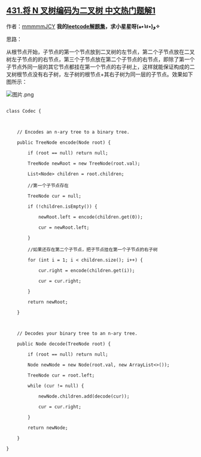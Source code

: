 ## [431.将 N 叉树编码为二叉树 中文热门题解1](https://leetcode.cn/problems/encode-n-ary-tree-to-binary-tree/solutions/100000/java-di-gui-by-zxy0917-15)

作者：[mmmmmJCY](https://leetcode.cn/u/mmmmmJCY)
**我的[leetcode解题集](https://github.com/JuiceZhou/Leetcode)，求小星星呀(๑•̀ㅂ•́)و✧**

思路：

从根节点开始，子节点的第一个节点放到二叉树的左节点，第二个子节点放在二叉树左子节点的的右节点，第三个子节点放在第二个子节点的右节点，即除了第一个子节点外同一层的其它节点都挂在第一个节点的右子树上，这样就能保证构成的二叉树根节点没有右子树，左子树的根节点+其右子树为同一层的子节点。效果如下图所示：
![图片.png](https://pic.leetcode-cn.com/98b59d19fa135fd475fd4840fba84bac8b5f88d63d2d0210a0835ae30b2b78b9-%E5%9B%BE%E7%89%87.png)


```
class Codec {

    // Encodes an n-ary tree to a binary tree.
    public TreeNode encode(Node root) {
        if (root == null) return null;
        TreeNode newRoot = new TreeNode(root.val);
        List<Node> children = root.children;
        //第一个子节点存在
        TreeNode cur = null;
        if (!children.isEmpty()) {
            newRoot.left = encode(children.get(0));
            cur = newRoot.left;
        }
        //如果还存在第二个子节点，把子节点挂在第一个子节点的右子树
        for (int i = 1; i < children.size(); i++) {
            cur.right = encode(children.get(i));
            cur = cur.right;
        }
        return newRoot;
    }

    // Decodes your binary tree to an n-ary tree.
    public Node decode(TreeNode root) {
        if (root == null) return null;
        Node newNode = new Node(root.val, new ArrayList<>());
        TreeNode cur = root.left;
        while (cur != null) {
            newNode.children.add(decode(cur));
            cur = cur.right;
        }
        return newNode;
    }
}
```
